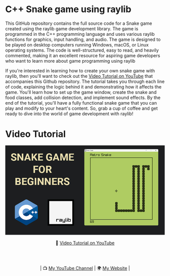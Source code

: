 # C++ Snake game using raylib

This GitHub repository contains the full source code for a Snake game created using the raylib game development library. The game is programmed in the C++ programming language and uses various raylib functions for graphics, input handling, and audio. The game is designed to be played on desktop computers running Windows, macOS, or Linux operating systems. The code is well-structured, easy to read, and heavily commented, making it an excellent resource for aspiring game developers who want to learn more about game programming using raylib

If you're interested in learning how to create your own snake game with raylib, then you'll want to check out the <a href="https://youtu.be/LGqsnM_WEK4">Video Tutorial on YouTube</a> that accompanies this Github repository. The tutorial takes you through each line of code, explaining the logic behind it and demonstrating how it affects the game. You'll learn how to set up the game window, create the snake and food classes, add collision detection, and implement sound effects. By the end of the tutorial, you'll have a fully functional snake game that you can play and modify to your heart's content. So, grab a cup of coffee and get ready to dive into the world of game development with raylib!

# Video Tutorial

<p align="center">
  <img src="preview.jpg" alt="" width="960">
</p>

<p align="center">
🎥 <a href="https://youtu.be/LGqsnM_WEK4">Video Tutorial on YouTube</a>
</p>

<br>
<br>
<p align="center">
| 📺 <a href="https://www.youtube.com/channel/UC3ivOTE5EgpmF2DHLBmWIWg">My YouTube Channel</a>
| 🌍 <a href="http://www.educ8s.tv">My Website</a> | <br>
</p>




